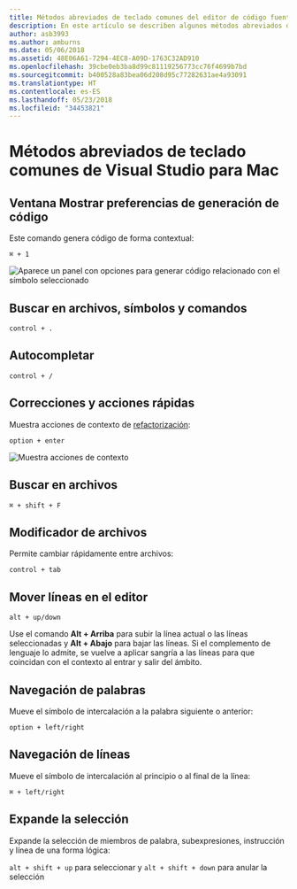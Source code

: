```yaml
---
title: Métodos abreviados de teclado comunes del editor de código fuente
description: En este artículo se describen algunos métodos abreviados de teclado comunes en el editor de código fuente de Visual Studio para Mac
author: asb3993
ms.author: amburns
ms.date: 05/06/2018
ms.assetid: 48E06A61-7294-4EC8-A09D-1763C32AD910
ms.openlocfilehash: 39cbe0eb3ba8d99c81119256773cc76f4699b7bd
ms.sourcegitcommit: b400528a83bea06d208d95c77282631ae4a93091
ms.translationtype: HT
ms.contentlocale: es-ES
ms.lasthandoff: 05/23/2018
ms.locfileid: "34453821"
---
```

# <a name="common-keyboard-shortcuts-in-visual-studio-for-mac"></a>Métodos abreviados de teclado comunes de Visual Studio para Mac

## <a name="show-code-generation-window"></a>Ventana Mostrar preferencias de generación de código

Este comando genera código de forma contextual:

 `⌘ + 1`

![Aparece un panel con opciones para generar código relacionado con el símbolo seleccionado](media/keyboard-shortcuts-image8.png)

## <a name="search-files-symbols-and-commands"></a>Buscar en archivos, símbolos y comandos

`control + .` 

## <a name="autocomplete"></a>Autocompletar 

`control + /` 

## <a name="quick-fixes-and-actions"></a>Correcciones y acciones rápidas

Muestra acciones de contexto de [refactorización](refactoring.md):

`option + enter`

![Muestra acciones de contexto](media/keyboard-shortcuts-image9.png)

## <a name="find-in-files"></a>Buscar en archivos

`⌘ + shift + F`

## <a name="file-switcher"></a>Modificador de archivos

Permite cambiar rápidamente entre archivos:

`control + tab`

## <a name="move-lines-around-in-editor"></a>Mover líneas en el editor

`alt + up/down` 

Use el comando **Alt + Arriba** para subir la línea actual o las líneas seleccionadas y **Alt + Abajo** para bajar las líneas. Si el complemento de lenguaje lo admite, se vuelve a aplicar sangría a las líneas para que coincidan con el contexto al entrar y salir del ámbito.

## <a name="word-navigation"></a>Navegación de palabras

Mueve el símbolo de intercalación a la palabra siguiente o anterior:

`option + left/right`

## <a name="line-navigation"></a>Navegación de líneas

Mueve el símbolo de intercalación al principio o al final de la línea:

`⌘ + left/right`

## <a name="expands-the-selection"></a>Expande la selección

Expande la selección de miembros de palabra, subexpresiones, instrucción y línea de una forma lógica:

`alt + shift + up` para seleccionar y `alt + shift + down` para anular la selección